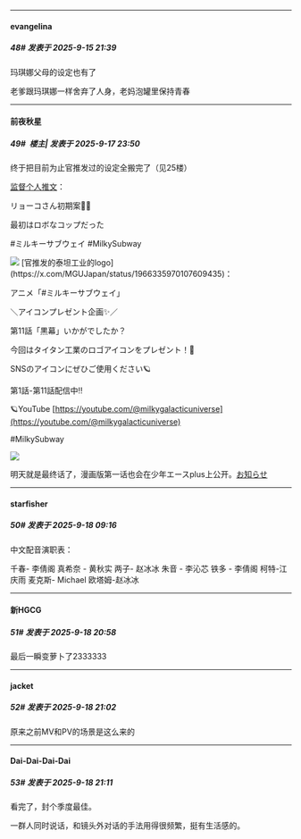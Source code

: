 ﻿
*****

####  evangelina  
##### 48#       发表于 2025-9-15 21:39

玛琪娜父母的设定也有了

老爹跟玛琪娜一样舍弃了人身，老妈泡罐里保持青春


*****

####  前夜秋星  
##### 49#         楼主| 发表于 2025-9-17 23:50

终于把目前为止官推发过的设定全搬完了（见25楼）

[监督个人推文](https://x.com/maru_turu/status/1965384278705070565)：

リョーコさん初期案👮‍♀️

最初はロボなコップだった

#ミルキーサブウェイ #MilkySubway

<img src="https://p.sda1.dev/27/275cff9634da9704a07c4e5e08b189c1/image.png" referrerpolicy="no-referrer">
[官推发的泰坦工业的logo](https://x.com/MGUJapan/status/1966335970107609435)：

アニメ「#ミルキーサブウェイ」

＼アイコンプレゼント企画✨／

第11話「黒幕」いかがでしたか？

今回はタイタン工業のロゴアイコンをプレゼント！🎁

SNSのアイコンにぜひご使用ください🪐

第1話-第11話配信中‼

🪐YouTube [https://youtube.com/@milkygalacticuniverse](https://youtube.com/@milkygalacticuniverse)

#MilkySubway

<img src="https://p.sda1.dev/27/393ecc6562e99195e88901aa61b67098/image.png" referrerpolicy="no-referrer">

明天就是最终话了，漫画版第一话也会在少年エースplus上公开。[お知らせ](https://x.com/shonen_Ace/status/1964279815093309551)


*****

####  starfisher  
##### 50#       发表于 2025-9-18 09:16

中文配音演职表：

千春- 李倩阁
真希奈 - 黄秋实
两子- 赵冰冰
朱音 - 李沁芯
铁多 - 李倩阁
柯特-江庆雨
麦克斯- Michael
欧塔姆-赵冰冰


*****

####  新HGCG  
##### 51#       发表于 2025-9-18 20:58

最后一瞬变萝卜了2333333


*****

####  jacket  
##### 52#       发表于 2025-9-18 21:02

原来之前MV和PV的场景是这么来的


*****

####  Dai-Dai-Dai-Dai  
##### 53#       发表于 2025-9-18 21:11

看完了，封个季度最佳。

一群人同时说话，和镜头外对话的手法用得很频繁，挺有生活感的。

